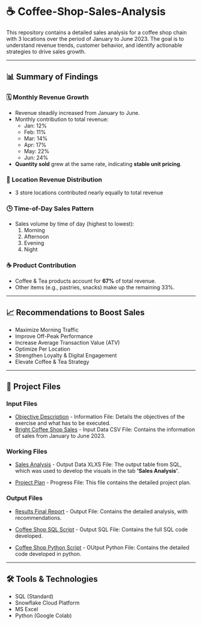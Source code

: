 # ☕ Coffee-Shop-Sales-Analysis

This repository contains a detailed sales analysis for a coffee shop chain with 3 locations over the period of January to June 2023. The goal is to understand revenue trends, customer behavior, and identify actionable strategies to drive sales growth.

---

## 📊 Summary of Findings

### 🗓️ Monthly Revenue Growth
- Revenue steadily increased from January to June.
- Monthly contribution to total revenue:
  - Jan: 12%
  - Feb: 11%
  - Mar: 14%
  - Apr: 17%
  - May: 22%
  - Jun: 24%
- **Quantity sold** grew at the same rate, indicating **stable unit pricing**.

### 📍 Location Revenue Distribution
- 3 store locations contributed nearly equally to total revenue

### 🕒 Time-of-Day Sales Pattern
- Sales volume by time of day (highest to lowest):
  1. Morning
  2. Afternoon
  3. Evening
  4. Night

### ☕ Product Contribution
- Coffee & Tea products account for **67%** of total revenue.
- Other items (e.g., pastries, snacks) make up the remaining 33%.

---

## 📈 Recommendations to Boost Sales
- Maximize Morning Traffic
- Improve Off-Peak Performance
- Increase Average Transaction Value (ATV)
- Optimize Per Location
- Strengthen Loyalty & Digital Engagement
- Elevate Coffee & Tea Strategy

---

## 📂 Project Files

### Input Files
- [Objective Description](https://github.com/Tiyani-Baloyi-Analyst/Coffee-Shop-Sales-Analysis/blob/main/Input%20Data%20File%20(Project%20Description%20%2B%20Raw%20Data)/Bright%20Coffee%20Shop%20Sales%20Analysis%20(BRIGHTLIGHT).pdf) - Information File: Details the objectives of the exercise and what has to be executed.
- [Bright Coffee Shop Sales](https://github.com/Tiyani-Baloyi-Analyst/Coffee-Shop-Sales-Analysis/blob/main/Input%20Data%20File%20(Project%20Description%20%2B%20Raw%20Data)/Bright%20Coffee%20Shop%20Sales.csv) - Input Data CSV File: Contains the information of sales from January to June 2023.

### Working Files
- [Sales Analysis](https://github.com/Tiyani-Baloyi-Analyst/Coffee-Shop-Sales-Analysis/blob/main/Working%20File%20(Excel%20Visuals%20%2B%20Project%20Plan)/Working%20File.xlsx) - Output Data XLXS File: The output table from SQL, which was used to develop the visuals in the tab **'Sales Analysis'**.


- [Project Plan](https://github.com/Tiyani-Baloyi-Analyst/Coffee-Shop-Sales-Analysis/blob/main/Working%20File%20(Excel%20Visuals%20%2B%20Project%20Plan)/Project%20Plan%20(Methodology).pdf) - Progress File: This file contains the detailed project plan.


### Output Files

- [Results Final Report](https://github.com/Tiyani-Baloyi-Analyst/Coffee-Shop-Sales-Analysis/blob/main/Output%20File%20(Final%20Presentation%20%2B%20SQL%20Script%20%2B%20Python%20Script)/Bright%20Coffee%20Shop%20Sales%20Analysis.pdf) - Output File: Contains the detailed analysis, with recommendations.

- [Coffee Shop SQL Script](https://github.com/Tiyani-Baloyi-Analyst/Coffee-Shop-Sales-Analysis/blob/main/Output%20File%20(Final%20Presentation%20%2B%20SQL%20Script%20%2B%20Python%20Script)/Bright%20Coffee%20Shop%20Sales%20Analysis.sql) - Output SQL File: Contains the full SQL code developed.

- [Coffee Shop Python Script](https://github.com/Tiyani-Baloyi-Analyst/Coffee-Shop-Sales-Analysis/blob/main/Output%20File%20(Final%20Presentation%20%2B%20SQL%20Script%20%2B%20Python%20Script)/Bright%20Coffee%20Shop%20Sales.py) - OUtput Python File: Contains the detailed code developed in python.


---

## 🛠️ Tools & Technologies

- SQL (Standard)
- Snowflake Cloud Platform
- MS Excel
- Python (Google Colab)
